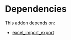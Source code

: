 # Dependencies

This addon depends on:

- [excel_import_export](../../../../odoo-bringout-oca-server-tools-excel_import_export)
